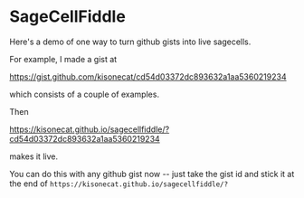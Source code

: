 # SageCellFiddle

Here's a demo of one way to turn github gists into live sagecells.

For example, I made a gist at

  https://gist.github.com/kisonecat/cd54d03372dc893632a1aa5360219234

which consists of a couple of examples.

Then

  https://kisonecat.github.io/sagecellfiddle/?cd54d03372dc893632a1aa5360219234

makes it live.

You can do this with any github gist now -- just take the gist id and
stick it at the end of `https://kisonecat.github.io/sagecellfiddle/?`
